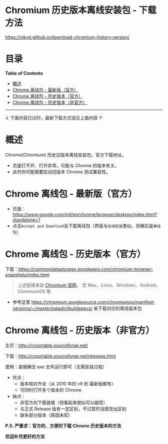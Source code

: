 # Chromium 历史版本离线安装包 - 下载方法

https://vikyd.github.io/download-chromium-history-version/

# 目录

<!-- START doctoc generated TOC please keep comment here to allow auto update -->
<!-- DON'T EDIT THIS SECTION, INSTEAD RE-RUN doctoc TO UPDATE -->
**Table of Contents**

- [概述](#%E6%A6%82%E8%BF%B0)
- [Chrome 离线包 - 最新版（官方）](#chrome-%E7%A6%BB%E7%BA%BF%E5%8C%85---%E6%9C%80%E6%96%B0%E7%89%88%E5%AE%98%E6%96%B9)
- [Chrome 离线包 - 历史版本（官方）](#chrome-%E7%A6%BB%E7%BA%BF%E5%8C%85---%E5%8E%86%E5%8F%B2%E7%89%88%E6%9C%AC%E5%AE%98%E6%96%B9)
- [Chrome 离线包 - 历史版本（非官方）](#chrome-%E7%A6%BB%E7%BA%BF%E5%8C%85---%E5%8E%86%E5%8F%B2%E7%89%88%E6%9C%AC%E9%9D%9E%E5%AE%98%E6%96%B9)

<!-- END doctoc generated TOC please keep comment here to allow auto update -->

---

↓ 下面内容已过时，最新下载方式请见上面内容 ↑

# 概述

Chrome(Chromium) 历史旧版本离线安装包，官方下载地址。

- 页面打不开、打开异常，可能与 Chrome 的版本有关。
- 此时你可能需要启动旧版本 Chrome 测试兼容性。

# Chrome 离线包 - 最新版（官方）

- 页面：https://www.google.com/intl/en/chrome/browser/desktop/index.html?standalone=1
- 点击`Accept and Download`会下载离线包（界面与`在线安装`类似，但确实是`离线包`）

# Chrome 离线包 - 历史版本（官方）

下载：https://commondatastorage.googleapis.com/chromium-browser-snapshots/index.html

> 上述链接来自 [Chromium 官网](https://www.chromium.org/getting-involved/download-chromium)，
> 含 Mac、Linux、Windows、Android、ChromiumOS 等

- 参考这里 https://chromium.googlesource.com/chromiumos/manifest-versions/+/master/paladin/buildspecs/ 来下载对应的离线版本包

# Chrome 离线包 - 历史版本（非官方）

主页：http://crportable.sourceforge.net/

下载：http://crportable.sourceforge.net/releases.html

使用：直接解压 exe 文件运行即可（无需安装过程）

- 优点：
  - 版本相对齐全（从 2010 年的 v9 到 最新版都有）
  - 可同时打开多个版本的 Chrome
- 缺点：
  - 非官方的下载链接（但看起来貌似可以接受）
  - 与正式 Release 版有一定区别，不过暂时没感觉出区别
  - 缺失部分版本（原因未知）

**P.S. 严重求：官方的、方便的下载 Chrome 历史版本的方法**

**欢迎补充更好的方法**
